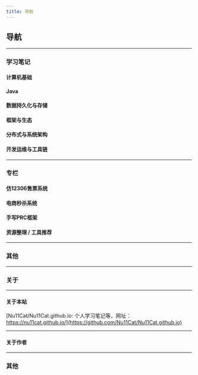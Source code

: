 ```yaml
---
title: 导航
---
```






## 导航

---

### 学习笔记

#### 计算机基础

#### Java

#### 数据持久化与存储

#### 框架与生态

#### 分布式与系统架构

#### 开发运维与工具链

---

### 专栏

#### 仿12306售票系统

#### 电商秒杀系统

#### 手写PRC框架

#### 资源整理 / 工具推荐

---

### 其他



---

### 关于

---

#### 关于本站

[Nu11Cat/Nu11Cat.github.io: 个人学习笔记等，网址：https://nu11cat.github.io/](https://github.com/Nu11Cat/Nu11Cat.github.io)

---

#### 关于作者







---

### 其他